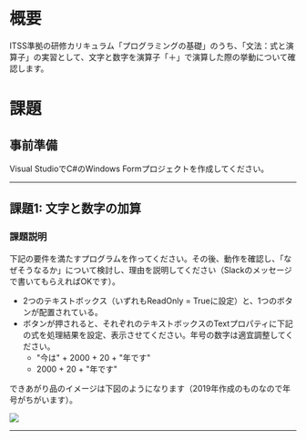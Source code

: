 # 概要
ITSS準拠の研修カリキュラム「プログラミングの基礎」のうち、「文法：式と演算子」の実習として、文字と数字を演算子「＋」で演算した際の挙動について確認します。


# 課題

## 事前準備
Visual StudioでC#のWindows Formプロジェクトを作成してください。


---
## 課題1: 文字と数字の加算

### 課題説明
下記の要件を満たすプログラムを作ってください。その後、動作を確認し、「なぜそうなるか」について検討し、理由を説明してください（Slackのメッセージで書いてもらえればOKです）。

- 2つのテキストボックス（いずれもReadOnly = Trueに設定）と、1つのボタンが配置されている。
- ボタンが押されると、それぞれのテキストボックスのTextプロパティに下記の式を処理結果を設定、表示させてください。年号の数字は適宜調整してください。
  - "今は" + 2000 + 20 + "年です"
  - 2000 + 20 + "年です"

できあがり品のイメージは下図のようになります（2019年作成のものなので年号がちがいます）。

![](images/JoinStringAndValue01.png)

---
